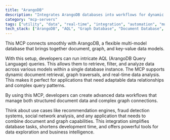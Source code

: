 ```yaml
---
title: "ArangoDB"
description: "Integrates ArangoDB databases into workflows for dynamic querying and analysis of document and graph data using AQL."
category: "mcp-servers"
tags: ["utility", "data", "real-time", "integration", "automation", "multi-model", "AQL", "graph", "document"]
tech_stack: ["ArangoDB", "AQL", "Graph Database", "Document Database", "Multi-model Database"]
---
```


This MCP connects smoothly with ArangoDB, a flexible multi-model database that brings together document, graph, and key-value data models. 

With this setup, developers can run intricate AQL (ArangoDB Query Language) queries. This allows them to retrieve, filter, and analyze data across various models within a single database instance. The MCP supports dynamic document retrieval, graph traversals, and real-time data analysis. This makes it perfect for applications that need adaptable data relationships and complex query patterns.

By using this MCP, developers can create advanced data workflows that manage both structured document data and complex graph connections. 

Think about use cases like recommendation engines, fraud detection systems, social network analysis, and any application that needs to combine document and graph capabilities. This integration simplifies database tasks, shortens development time, and offers powerful tools for data exploration and business intelligence.